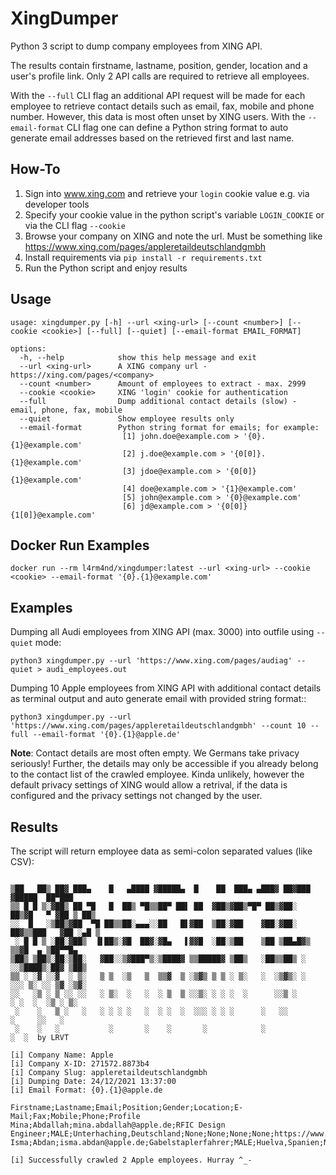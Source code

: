 # XingDumper
Python 3 script to dump company employees from XING API.

The results contain firstname, lastname, position, gender, location and a user's profile link. Only 2 API calls are required to retrieve all employees. 

With the `--full` CLI flag an additional API request will be made for each employee to retrieve contact details such as email, fax, mobile and phone number. However, this data is most often unset by XING users. With the `--email-format` CLI flag one can define a Python string format to auto generate email addresses based on the retrieved first and last name.

## How-To
1. Sign into www.xing.com and retrieve your ``login`` cookie value e.g. via developer tools
2. Specify your cookie value in the python script's variable ``LOGIN_COOKIE`` or via the CLI flag ``--cookie``
3. Browse your company on XING and note the url. Must be something like https://www.xing.com/pages/appleretaildeutschlandgmbh
4. Install requirements via ``pip install -r requirements.txt``
5. Run the Python script and enjoy results

## Usage
````
usage: xingdumper.py [-h] --url <xing-url> [--count <number>] [--cookie <cookie>] [--full] [--quiet] [--email-format EMAIL_FORMAT]

options:
  -h, --help            show this help message and exit
  --url <xing-url>      A XING company url - https://xing.com/pages/<company>
  --count <number>      Amount of employees to extract - max. 2999
  --cookie <cookie>     XING 'login' cookie for authentication
  --full                Dump additional contact details (slow) - email, phone, fax, mobile
  --quiet               Show employee results only
  --email-format        Python string format for emails; for example:
                         [1] john.doe@example.com > '{0}.{1}@example.com'
                         [2] j.doe@example.com > '{0[0]}.{1}@example.com'
                         [3] jdoe@example.com > '{0[0]}{1}@example.com'
                         [4] doe@example.com > '{1}@example.com'
                         [5] john@example.com > '{0}@example.com'
                         [6] jd@example.com > '{0[0]}{1[0]}@example.com'
````

## Docker Run Examples
````
docker run --rm l4rm4nd/xingdumper:latest --url <xing-url> --cookie <cookie> --email-format '{0}.{1}@example.com'
````

## Examples

Dumping all Audi employees from XING API (max. 3000) into outfile using `--quiet` mode:
````
python3 xingdumper.py --url 'https://www.xing.com/pages/audiag' --quiet > audi_employees.out
````
Dumping 10 Apple employees from XING API with additional contact details as terminal output and auto generate email with provided string format::
````
python3 xingdumper.py --url 'https://www.xing.com/pages/appleretaildeutschlandgmbh' --count 10 --full --email-format '{0}.{1}@apple.de'
````
**Note**: Contact details are most often empty. We Germans take privacy seriously! Further, the details may only be accessible if you already belong to the contact list of the crawled employee. Kinda unlikely, however the default privacy settings of XING would allow a retrival, if the data is configured and the privacy settings not changed by the user.

## Results

The script will return employee data as semi-colon separated values (like CSV):

````

▒██   ██▒ ██▓ ███▄    █   ▄████ ▓█████▄  █    ██  ███▄ ▄███▓ ██▓███  ▓█████  ██▀███  
▒▒ █ █ ▒░▓██▒ ██ ▀█   █  ██▒ ▀█▒▒██▀ ██▌ ██  ▓██▒▓██▒▀█▀ ██▒▓██░  ██▒▓█   ▀ ▓██ ▒ ██▒
░░  █   ░▒██▒▓██  ▀█ ██▒▒██░▄▄▄░░██   █▌▓██  ▒██░▓██    ▓██░▓██░ ██▓▒▒███   ▓██ ░▄█ ▒
 ░ █ █ ▒ ░██░▓██▒  ▐▌██▒░▓█  ██▓░▓█▄   ▌▓▓█  ░██░▒██    ▒██ ▒██▄█▓▒ ▒▒▓█  ▄ ▒██▀▀█▄  
▒██▒ ▒██▒░██░▒██░   ▓██░░▒▓███▀▒░▒████▓ ▒▒█████▓ ▒██▒   ░██▒▒██▒ ░  ░░▒████▒░██▓ ▒██▒
▒▒ ░ ░▓ ░░▓  ░ ▒░   ▒ ▒  ░▒   ▒  ▒▒▓  ▒ ░▒▓▒ ▒ ▒ ░ ▒░   ░  ░▒▓▒░ ░  ░░░ ▒░ ░░ ▒▓ ░▒▓░
░░   ░▒ ░ ▒ ░░ ░░   ░ ▒░  ░   ░  ░ ▒  ▒ ░░▒░ ░ ░ ░  ░      ░░▒ ░      ░ ░  ░  ░▒ ░ ▒░
 ░    ░   ▒ ░   ░   ░ ░ ░ ░   ░  ░ ░  ░  ░░░ ░ ░ ░      ░   ░░          ░     ░░   ░ 
 ░    ░   ░           ░       ░    ░       ░            ░               ░  ░  by LRVT                                                   

[i] Company Name: Apple
[i] Company X-ID: 271572.8873b4
[i] Company Slug: appleretaildeutschlandgmbh
[i] Dumping Date: 24/12/2021 13:37:00
[i] Email Format: {0}.{1}@apple.de

Firstname;Lastname;Email;Position;Gender;Location;E-Mail;Fax;Mobile;Phone;Profile
Mina;Abdallah;mina.abdallah@apple.de;RFIC Design Engineer;MALE;Unterhaching,Deutschland;None;None;None;None;https://www.xing.com/profile/Mina_Abdallah
Isma;Abdan;isma.abdan@apple.de;Gabelstaplerfahrer;MALE;Huelva,Spanien;None;None;None;None;https://www.xing.com/profile/Isma_Abdan

[i] Successfully crawled 2 Apple employees. Hurray ^_-
````
